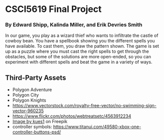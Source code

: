 # CSCI5619 Final Project
### By Edward Shipp, Kalinda Miller, and Erik Devries Smith
In our game, you play as a wizard thief who wants to infiltrate the castle of cowboy bean. You have a spellbook showing you the different spells you have available. To cast them, you draw the pattern shown. The game is set up as a puzzle where you must cast the right spells to get through the obstacles, but some of the solutions are more open-ended, so you can experiment with different spells and beat the game in a variety of ways. 

## Third-Party Assets
- Polygon Adventure
- Polygon City
- Polygon Knights
- https://www.vectorstock.com/royalty-free-vector/no-swimming-sign-vector-960235
- https://www.flickr.com/photos/webtreatsetc/4563912234
- <a href="https://www.freepik.com/free-photo/grunge-wall-texture_1034776.htm#query=floor%20texture&position=24&from_view=keyword&track=ais&uuid=fb620f26-54df-45f1-af6c-1201948f3528">Image by kues1</a> on Freepik
- controller symbols: https://www.titanui.com/49580-xbox-one-controller-buttons-psd/

